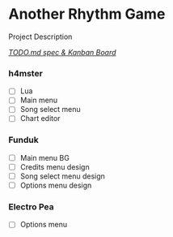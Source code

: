 # Another Rhythm Game

Project Description

<em>[TODO.md spec & Kanban Board](https://bit.ly/3fCwKfM)</em>

### h4mster

- [ ] Lua  
- [ ] Main menu  
- [ ] Song select menu  
- [ ] Chart editor  

### Funduk

- [ ] Main menu BG  
- [ ] Credits menu design  
- [ ] Song select menu design  
- [ ] Options menu design  

### Electro Pea

- [ ] Options menu  

